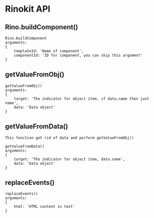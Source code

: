 # Rinokit API

## Rino.buildComponent()

```
Rino.buildComponent
arguments:
{
    templateId: 'Name of component',
    componentId: 'ID for component, you can skip this argument'
}
```

## getValueFromObj()

```
getValueFromObj()
arguments:
{
    target: 'The indicator for object item, if data.name then just name',
    data: 'Data object'
}
```

## getValueFromData()

```
This function get rid of data and perform getValueFromObj()

getValueFromData()
arguments:
{
    target: 'The indicator for object item, data.name',
    data: 'Data object'
}
```

## replaceEvents()

```
replaceEvents()
arguments:
{
    html: 'HTML content in text'
}
```
